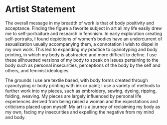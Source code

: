 # Artist Statement

  The overall message in my breadth of work is that of body positivity and acceptance. Finding the figure a favorite subject in art all my life easily drew me to self-portraiture and research in feminism. In early exploration creating self-portraits, I found depictions of women’s bodies have an undercurrent of sexualization usually accompanying them, a connotation I wish to dispel in my own work. This led to expanding my practice to cyanotyping and body printing, in which my body is abstracted and more difficult to define. I use these silhouetted versions of my body to speak on issues pertaining to the body such as personal insecurities, perceptions of the body by the self and others, and feminist ideologies.

  The grounds I use are textile based, with body forms created through cyanotyping or body printing with ink or paint; I use a variety of methods to further work into my pieces, such as embroidery, sewing, dyeing, ripping, folding, weaving. My pieces are largely influenced by personal life experiences derived from being raised a woman and the expectations and criticisms placed upon myself. My art is a journey of reclaiming my body as my own, facing my insecurities and expelling the negative from my mind and body.
